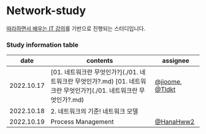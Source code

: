# Network-study
[따라하면서 배우는 IT 강의](https://www.youtube.com/playlist?list=PL0d8NnikouEWcF1jJueLdjRIC4HsUlULi)를 기반으로 진행되는 스터디입니다.


### Study information table
date|contents|assignee
--|--|--
2022.10.17|[01. 네트워크란 무엇인가?](./01. 네트워크란 무엇인가?.md) [01. 네트워크란 무엇인가?](./01. 네트워크란 무엇인가?.md)| [@jioome](https://github.com/jioome), [@Tldkt](https://github.com/Tldkt)
2022.10.18|2. 네트워크의 기준! 네트워크 모델|
2022.10.19|Process Management|[@HanaHww2](https://github.com/HanaHww2)
